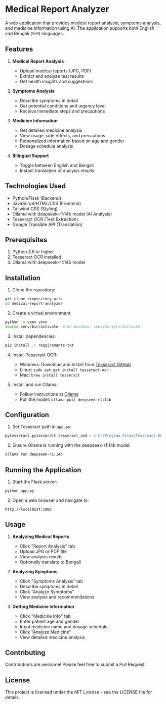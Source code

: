 # Medical Report Analyzer

A web application that provides medical report analysis, symptoms analysis, and medicine information using AI. The application supports both English and Bengali (বাংলা) languages.

## Features

1. **Medical Report Analysis**
   - Upload medical reports (JPG, PDF)
   - Extract and analyze test results
   - Get health insights and suggestions

2. **Symptoms Analysis**
   - Describe symptoms in detail
   - Get potential conditions and urgency level
   - Receive immediate steps and precautions

3. **Medicine Information**
   - Get detailed medicine analysis
   - View usage, side effects, and precautions
   - Personalized information based on age and gender
   - Dosage schedule analysis

4. **Bilingual Support**
   - Toggle between English and Bengali
   - Instant translation of analysis results

## Technologies Used

- Python/Flask (Backend)
- JavaScript/HTML/CSS (Frontend)
- Tailwind CSS (Styling)
- Ollama with deepseek-r1:14b model (AI Analysis)
- Tesseract OCR (Text Extraction)
- Google Translate API (Translation)

## Prerequisites

1. Python 3.8 or higher
2. Tesseract OCR installed
3. Ollama with deepseek-r1:14b model

## Installation

1. Clone the repository:
```bash
git clone <repository-url>
cd medical-report-analyzer
```

2. Create a virtual environment:
```bash
python -m venv venv
source venv/bin/activate  # On Windows: venv\Scripts\activate
```

3. Install dependencies:
```bash
pip install -r requirements.txt
```

4. Install Tesseract OCR:
   - Windows: Download and install from [Tesseract GitHub](https://github.com/UB-Mannheim/tesseract/wiki)
   - Linux: `sudo apt-get install tesseract-ocr`
   - Mac: `brew install tesseract`

5. Install and run Ollama:
   - Follow instructions at [Ollama](https://ollama.ai)
   - Pull the model: `ollama pull deepseek-r1:14b`

## Configuration

1. Set Tesseract path in `app.py`:
```python
pytesseract.pytesseract.tesseract_cmd = r'C:\Program Files\Tesseract-OCR\tesseract.exe'  # Adjust path as needed
```

2. Ensure Ollama is running with the deepseek-r1:14b model:
```bash
ollama run deepseek-r1:14b
```

## Running the Application

1. Start the Flask server:
```bash
python app.py
```

2. Open a web browser and navigate to:
```
http://localhost:5000
```

## Usage

1. **Analyzing Medical Reports**
   - Click "Report Analysis" tab
   - Upload JPG or PDF file
   - View analysis results
   - Optionally translate to Bengali

2. **Analyzing Symptoms**
   - Click "Symptoms Analysis" tab
   - Describe symptoms in detail
   - Click "Analyze Symptoms"
   - View analysis and recommendations

3. **Getting Medicine Information**
   - Click "Medicine Info" tab
   - Enter patient age and gender
   - Input medicine name and dosage schedule
   - Click "Analyze Medicine"
   - View detailed medicine analysis

## Contributing

Contributions are welcome! Please feel free to submit a Pull Request.

## License

This project is licensed under the MIT License - see the LICENSE file for details. 